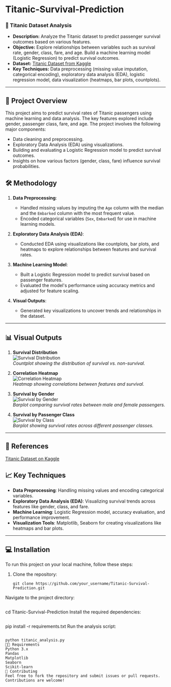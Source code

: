 # Titanic-Survival-Prediction

### 🔹 Titanic Dataset Analysis
- **Description:** Analyze the Titanic dataset to predict passenger survival outcomes based on various features.
- **Objective:** Explore relationships between variables such as survival rate, gender, class, fare, and age. Build a machine learning model (Logistic Regression) to predict survival outcomes.
- **Dataset:** [Titanic Dataset from Kaggle](https://www.kaggle.com/c/titanic/data)
- **Key Techniques:** Data preprocessing (missing value imputation, categorical encoding), exploratory data analysis (EDA), logistic regression model, data visualization (heatmaps, bar plots, countplots).

---

## 🚀 Project Overview
This project aims to predict survival rates of Titanic passengers using machine learning and data analysis. The key features explored include gender, passenger class, fare, and age. The project involves the following major components:
- Data cleaning and preprocessing.
- Exploratory Data Analysis (EDA) using visualizations.
- Building and evaluating a Logistic Regression model to predict survival outcomes.
- Insights on how various factors (gender, class, fare) influence survival probabilities.

## 🛠 Methodology
1. **Data Preprocessing**:
   - Handled missing values by imputing the `Age` column with the median and the `Embarked` column with the most frequent value.
   - Encoded categorical variables (`Sex`, `Embarked`) for use in machine learning models.
   
2. **Exploratory Data Analysis (EDA)**:
   - Conducted EDA using visualizations like countplots, bar plots, and heatmaps to explore relationships between features and survival rates.

3. **Machine Learning Model**:
   - Built a Logistic Regression model to predict survival based on passenger features.
   - Evaluated the model's performance using accuracy metrics and adjusted for feature scaling.

4. **Visual Outputs**:
   - Generated key visualizations to uncover trends and relationships in the dataset.

---

## 📊 Visual Outputs

1. **Survival Distribution**  
   ![Survival Distribution](https://github.com/user-attachments/assets/1435d857-8790-4f48-a83c-449ae71d9b53)  
   _Countplot showing the distribution of survival vs. non-survival._

2. **Correlation Heatmap**  
   ![Correlation Heatmap](https://github.com/user-attachments/assets/939b45fd-3ded-4405-8b7d-de2d40c8959d)  
   _Heatmap showing correlations between features and survival._

  
3. **Survival by Gender**  
   ![Survival by Gender](https://github.com/user-attachments/assets/856e04e2-d6d9-4f6a-aa0a-5680294ed506)  
   _Barplot comparing survival rates between male and female passengers._

4. **Survival by Passenger Class**  
   ![Survival by Class](https://github.com/user-attachments/assets/505b8aa0-f300-4334-81fc-593a54469f3c)  
   _Barplot showing survival rates across different passenger classes._
---
## 🔗 References
[Titanic Dataset on Kaggle](https://www.kaggle.com/c/titanic/data)

## 📈 Key Techniques
- **Data Preprocessing**: Handling missing values and encoding categorical variables.
- **Exploratory Data Analysis (EDA)**: Visualizing survival trends across features like gender, class, and fare.
- **Machine Learning**: Logistic Regression model, accuracy evaluation, and performance improvement.
- **Visualization Tools**: Matplotlib, Seaborn for creating visualizations like heatmaps and bar plots.

---

## 💻 Installation

To run this project on your local machine, follow these steps:

1. Clone the repository:
   ```
   git clone https://github.com/your_username/Titanic-Survival-Prediction.git
Navigate to the project directory:
 ```
 ```
cd Titanic-Survival-Prediction
Install the required dependencies:
 ```
 ```
pip install -r requirements.txt
Run the analysis script:
 ```

python titanic_analysis.py
🧑‍💻 Requirements
Python 3.x
Pandas
Matplotlib
Seaborn
Scikit-learn
🤝 Contributing
Feel free to fork the repository and submit issues or pull requests. Contributions are welcome!
